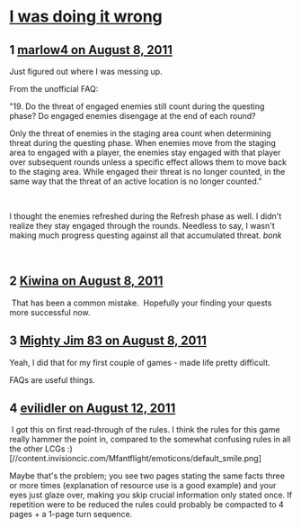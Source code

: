 # [I was doing it wrong](https://community.fantasyflightgames.com/topic/51175-i-was-doing-it-wrong/)

## 1 [marlow4 on August 8, 2011](https://community.fantasyflightgames.com/topic/51175-i-was-doing-it-wrong/?do=findComment&comment=510826)

Just figured out where I was messing up.

From the unofficial FAQ:

"19. Do the threat of engaged enemies still count during the questing phase? Do engaged enemies disengage at the end of each round?

Only the threat of enemies in the staging area count when determining threat during the questing phase. When enemies move from the staging area to engaged with a player, the enemies stay engaged with that player over subsequent rounds unless a specific effect allows them to move back to the staging area. While engaged their threat is no longer counted, in the same way that the threat of an active location is no longer counted."

 

I thought the enemies refreshed during the Refresh phase as well. I didn't realize they stay engaged through the rounds. Needless to say, I wasn't making much progress questing against all that accumulated threat. *bonk*

 

## 2 [Kiwina on August 8, 2011](https://community.fantasyflightgames.com/topic/51175-i-was-doing-it-wrong/?do=findComment&comment=510986)

 That has been a common mistake.  Hopefully your finding your quests more successful now.

## 3 [Mighty Jim 83 on August 8, 2011](https://community.fantasyflightgames.com/topic/51175-i-was-doing-it-wrong/?do=findComment&comment=511010)

Yeah, I did that for my first couple of games - made life pretty difficult.

FAQs are useful things.

## 4 [evilidler on August 12, 2011](https://community.fantasyflightgames.com/topic/51175-i-was-doing-it-wrong/?do=findComment&comment=513395)

 I got this on first read-through of the rules. I think the rules for this game really hammer the point in, compared to the somewhat confusing rules in all the other LCGs :) [//content.invisioncic.com/Mfantflight/emoticons/default_smile.png]

Maybe that's the problem; you see two pages stating the same facts three or more times (explanation of resource use is a good example) and your eyes just glaze over, making you skip crucial information only stated once. If repetition were to be reduced the rules could probably be compacted to 4 pages + a 1-page turn sequence.

